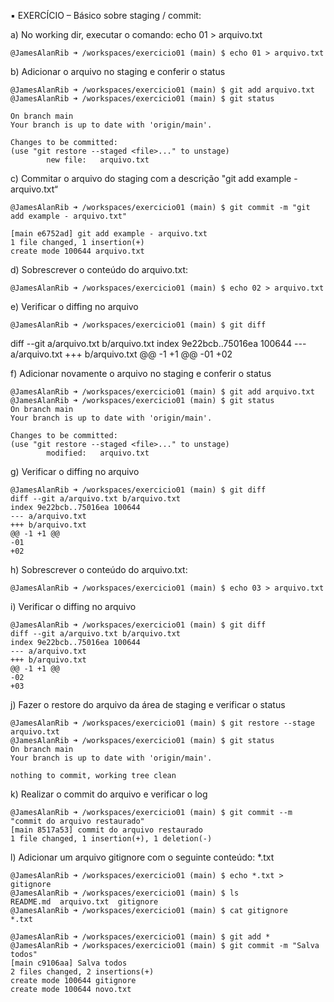 ▪ EXERCÍCIO – Básico sobre staging / commit:

a) No working dir, executar o comando:
echo 01 > arquivo.txt

    @JamesAlanRib ➜ /workspaces/exercicio01 (main) $ echo 01 > arquivo.txt

b) Adicionar o arquivo no staging e conferir o status

    @JamesAlanRib ➜ /workspaces/exercicio01 (main) $ git add arquivo.txt
    @JamesAlanRib ➜ /workspaces/exercicio01 (main) $ git status

    On branch main
    Your branch is up to date with 'origin/main'.

    Changes to be committed:
    (use "git restore --staged <file>..." to unstage)
            new file:   arquivo.txt

c) Commitar o arquivo do staging com a descrição "git add example - arquivo.txt“

    @JamesAlanRib ➜ /workspaces/exercicio01 (main) $ git commit -m "git add example - arquivo.txt"

    [main e6752ad] git add example - arquivo.txt
    1 file changed, 1 insertion(+)
    create mode 100644 arquivo.txt    

d) Sobrescrever o conteúdo do arquivo.txt:

    @JamesAlanRib ➜ /workspaces/exercicio01 (main) $ echo 02 > arquivo.txt

e) Verificar o diffing no arquivo

    @JamesAlanRib ➜ /workspaces/exercicio01 (main) $ git diff 

   diff --git a/arquivo.txt b/arquivo.txt
	index 9e22bcb..75016ea 100644
	--- a/arquivo.txt
	+++ b/arquivo.txt
	@@ -1 +1 @@
	-01
	+02

f) Adicionar novamente o arquivo no staging e conferir o status

    @JamesAlanRib ➜ /workspaces/exercicio01 (main) $ git add arquivo.txt
    @JamesAlanRib ➜ /workspaces/exercicio01 (main) $ git status
    On branch main
    Your branch is up to date with 'origin/main'.

    Changes to be committed:
    (use "git restore --staged <file>..." to unstage)
            modified:   arquivo.txt
 

g) Verificar o diffing no arquivo

	@JamesAlanRib ➜ /workspaces/exercicio01 (main) $ git diff 
	diff --git a/arquivo.txt b/arquivo.txt
	index 9e22bcb..75016ea 100644
	--- a/arquivo.txt
	+++ b/arquivo.txt
	@@ -1 +1 @@
	-01
	+02

h) Sobrescrever o conteúdo do arquivo.txt:

	@JamesAlanRib ➜ /workspaces/exercicio01 (main) $ echo 03 > arquivo.txt

i) Verificar o diffing no arquivo

    @JamesAlanRib ➜ /workspaces/exercicio01 (main) $ git diff 
    diff --git a/arquivo.txt b/arquivo.txt
    index 9e22bcb..75016ea 100644
    --- a/arquivo.txt
    +++ b/arquivo.txt
    @@ -1 +1 @@
    -02
    +03

j) Fazer o restore do arquivo da área de staging e verificar o status

	@JamesAlanRib ➜ /workspaces/exercicio01 (main) $ git restore --stage arquivo.txt
    @JamesAlanRib ➜ /workspaces/exercicio01 (main) $ git status
    On branch main
    Your branch is up to date with 'origin/main'.

    nothing to commit, working tree clean

k) Realizar o commit do arquivo e verificar o log

	@JamesAlanRib ➜ /workspaces/exercicio01 (main) $ git commit --m "commit do arquivo restaurado"
    [main 8517a53] commit do arquivo restaurado
    1 file changed, 1 insertion(+), 1 deletion(-)

l) Adicionar um arquivo gitignore com o seguinte conteúdo:
*.txt

	@JamesAlanRib ➜ /workspaces/exercicio01 (main) $ echo *.txt > gitignore
    @JamesAlanRib ➜ /workspaces/exercicio01 (main) $ ls
    README.md  arquivo.txt  gitignore
    @JamesAlanRib ➜ /workspaces/exercicio01 (main) $ cat gitignore 
    *.txt

    @JamesAlanRib ➜ /workspaces/exercicio01 (main) $ git add *
    @JamesAlanRib ➜ /workspaces/exercicio01 (main) $ git commit -m "Salva todos" 
    [main c9106aa] Salva todos
    2 files changed, 2 insertions(+)
    create mode 100644 gitignore
    create mode 100644 novo.txt
